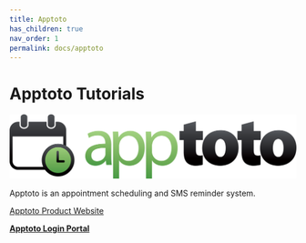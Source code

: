 ```yaml
---
title: Apptoto
has_children: true
nav_order: 1
permalink: docs/apptoto
---
```


# Apptoto Tutorials

<img class="apptotologo" src="/assets/apptoto/logo.png"/>

Apptoto is an appointment scheduling and SMS reminder system.

<a href="https://www.apptoto.com/">Apptoto Product Website</a>

<a href="https://secure5.apptoto.com/portal">**Apptoto Login Portal**</a>
